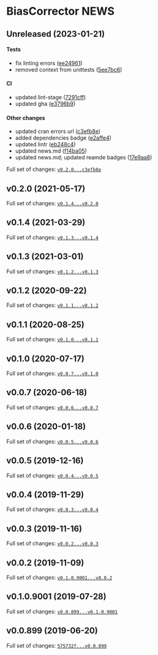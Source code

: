 
# BiasCorrector NEWS

## Unreleased (2023-01-21)

#### Tests

-   fix linting errors
    ([ee24961](https://github.com/kapsner/BiasCorrector/tree/ee24961bfd5b717a6f9b0bcb3b2044da98e4773a))
-   removed context from unittests
    ([5ee7bc6](https://github.com/kapsner/BiasCorrector/tree/5ee7bc6ba3e92f5a92448873dcea54015cc667c6))

#### CI

-   updated lint-stage
    ([7291cff](https://github.com/kapsner/BiasCorrector/tree/7291cffe0a647fcbc42fbd5cde8bc6231263aea8))
-   updated gha
    ([e3796b9](https://github.com/kapsner/BiasCorrector/tree/e3796b954a97a8bd319eeb1836b89f4636fee99f))

#### Other changes

-   updated cran errors url
    ([c3efb8e](https://github.com/kapsner/BiasCorrector/tree/c3efb8e27e77286e78578682acc0793a4699e9fd))
-   added dependencies badge
    ([e2affe4](https://github.com/kapsner/BiasCorrector/tree/e2affe4e2da5838a391f666e0a2ab4613de6adf3))
-   updated lintr
    ([eb248c4](https://github.com/kapsner/BiasCorrector/tree/eb248c4cee4d11810fccd5c285320b9eea71b6b7))
-   updated news.md
    ([f14ba05](https://github.com/kapsner/BiasCorrector/tree/f14ba05bd125d77a4425c24d84adc29060ca76aa))
-   updated news.md; updated reamde badges
    ([17e9aa8](https://github.com/kapsner/BiasCorrector/tree/17e9aa81f6589032e4d031da1c40fabdec5e09fe))

Full set of changes:
[`v0.2.0...c3efb8e`](https://github.com/kapsner/BiasCorrector/compare/v0.2.0...c3efb8e)

## v0.2.0 (2021-05-17)

Full set of changes:
[`v0.1.4...v0.2.0`](https://github.com/kapsner/BiasCorrector/compare/v0.1.4...v0.2.0)

## v0.1.4 (2021-03-29)

Full set of changes:
[`v0.1.3...v0.1.4`](https://github.com/kapsner/BiasCorrector/compare/v0.1.3...v0.1.4)

## v0.1.3 (2021-03-01)

Full set of changes:
[`v0.1.2...v0.1.3`](https://github.com/kapsner/BiasCorrector/compare/v0.1.2...v0.1.3)

## v0.1.2 (2020-09-22)

Full set of changes:
[`v0.1.1...v0.1.2`](https://github.com/kapsner/BiasCorrector/compare/v0.1.1...v0.1.2)

## v0.1.1 (2020-08-25)

Full set of changes:
[`v0.1.0...v0.1.1`](https://github.com/kapsner/BiasCorrector/compare/v0.1.0...v0.1.1)

## v0.1.0 (2020-07-17)

Full set of changes:
[`v0.0.7...v0.1.0`](https://github.com/kapsner/BiasCorrector/compare/v0.0.7...v0.1.0)

## v0.0.7 (2020-06-18)

Full set of changes:
[`v0.0.6...v0.0.7`](https://github.com/kapsner/BiasCorrector/compare/v0.0.6...v0.0.7)

## v0.0.6 (2020-01-18)

Full set of changes:
[`v0.0.5...v0.0.6`](https://github.com/kapsner/BiasCorrector/compare/v0.0.5...v0.0.6)

## v0.0.5 (2019-12-16)

Full set of changes:
[`v0.0.4...v0.0.5`](https://github.com/kapsner/BiasCorrector/compare/v0.0.4...v0.0.5)

## v0.0.4 (2019-11-29)

Full set of changes:
[`v0.0.3...v0.0.4`](https://github.com/kapsner/BiasCorrector/compare/v0.0.3...v0.0.4)

## v0.0.3 (2019-11-16)

Full set of changes:
[`v0.0.2...v0.0.3`](https://github.com/kapsner/BiasCorrector/compare/v0.0.2...v0.0.3)

## v0.0.2 (2019-11-09)

Full set of changes:
[`v0.1.0.9001...v0.0.2`](https://github.com/kapsner/BiasCorrector/compare/v0.1.0.9001...v0.0.2)

## v0.1.0.9001 (2019-07-28)

Full set of changes:
[`v0.0.899...v0.1.0.9001`](https://github.com/kapsner/BiasCorrector/compare/v0.0.899...v0.1.0.9001)

## v0.0.899 (2019-06-20)

Full set of changes:
[`575732f...v0.0.899`](https://github.com/kapsner/BiasCorrector/compare/575732f...v0.0.899)
